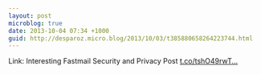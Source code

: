 ```yaml
---
layout: post
microblog: true
date: 2013-10-04 07:34 +1000
guid: http://desparoz.micro.blog/2013/10/03/t385880658264223744.html
---
```

Link: Interesting Fastmail Security and Privacy Post [t.co/tshO49rwT...](http://t.co/tshO49rwTA)
